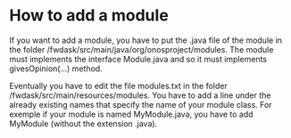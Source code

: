 # How to add a module

If you want to add a module, you have to put the .java file of the module
in the folder /fwdask/src/main/java/org/onosproject/modules. The module must implements the interface Module.java and so it must implements givesOpinion(...) method.

Eventually you have to edit the file modules.txt in the folder /fwdask/src/main/resources/modules.
You have to add a line under the already existing names that specify the name of your module class.
For exemple if your module is named MyModule.java, you have to add MyModule (without the extension
.java).
